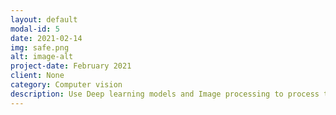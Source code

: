 ```yaml
---
layout: default
modal-id: 5
date: 2021-02-14
img: safe.png
alt: image-alt
project-date: February 2021
client: None
category: Computer vision
description: Use Deep learning models and Image processing to process terrain video to letters on the screen
---
```


